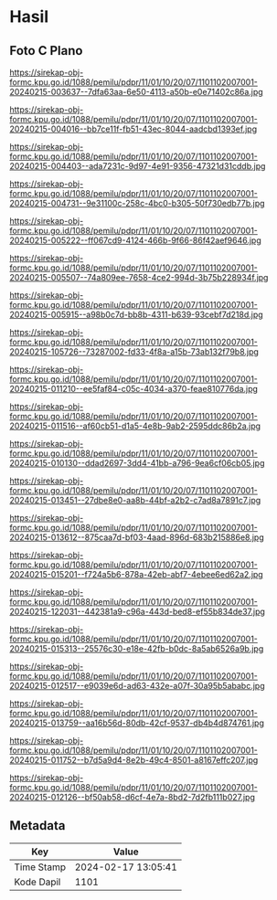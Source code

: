 # Hasil

## Foto C Plano

https://sirekap-obj-formc.kpu.go.id/1088/pemilu/pdpr/11/01/10/20/07/1101102007001-20240215-003637--7dfa63aa-6e50-4113-a50b-e0e71402c86a.jpg

https://sirekap-obj-formc.kpu.go.id/1088/pemilu/pdpr/11/01/10/20/07/1101102007001-20240215-004016--bb7ce11f-fb51-43ec-8044-aadcbd1393ef.jpg

https://sirekap-obj-formc.kpu.go.id/1088/pemilu/pdpr/11/01/10/20/07/1101102007001-20240215-004403--ada7231c-9d97-4e91-9356-47321d31cddb.jpg

https://sirekap-obj-formc.kpu.go.id/1088/pemilu/pdpr/11/01/10/20/07/1101102007001-20240215-004731--9e31100c-258c-4bc0-b305-50f730edb77b.jpg

https://sirekap-obj-formc.kpu.go.id/1088/pemilu/pdpr/11/01/10/20/07/1101102007001-20240215-005222--ff067cd9-4124-466b-9f66-86f42aef9646.jpg

https://sirekap-obj-formc.kpu.go.id/1088/pemilu/pdpr/11/01/10/20/07/1101102007001-20240215-005507--74a809ee-7658-4ce2-994d-3b75b228934f.jpg

https://sirekap-obj-formc.kpu.go.id/1088/pemilu/pdpr/11/01/10/20/07/1101102007001-20240215-005915--a98b0c7d-bb8b-4311-b639-93cebf7d218d.jpg

https://sirekap-obj-formc.kpu.go.id/1088/pemilu/pdpr/11/01/10/20/07/1101102007001-20240215-105726--73287002-fd33-4f8a-a15b-73ab132f79b8.jpg

https://sirekap-obj-formc.kpu.go.id/1088/pemilu/pdpr/11/01/10/20/07/1101102007001-20240215-011210--ee5faf84-c05c-4034-a370-feae810776da.jpg

https://sirekap-obj-formc.kpu.go.id/1088/pemilu/pdpr/11/01/10/20/07/1101102007001-20240215-011516--af60cb51-d1a5-4e8b-9ab2-2595ddc86b2a.jpg

https://sirekap-obj-formc.kpu.go.id/1088/pemilu/pdpr/11/01/10/20/07/1101102007001-20240215-010130--ddad2697-3dd4-41bb-a796-9ea6cf06cb05.jpg

https://sirekap-obj-formc.kpu.go.id/1088/pemilu/pdpr/11/01/10/20/07/1101102007001-20240215-013451--27dbe8e0-aa8b-44bf-a2b2-c7ad8a7891c7.jpg

https://sirekap-obj-formc.kpu.go.id/1088/pemilu/pdpr/11/01/10/20/07/1101102007001-20240215-013612--875caa7d-bf03-4aad-896d-683b215886e8.jpg

https://sirekap-obj-formc.kpu.go.id/1088/pemilu/pdpr/11/01/10/20/07/1101102007001-20240215-015201--f724a5b6-878a-42eb-abf7-4ebee6ed62a2.jpg

https://sirekap-obj-formc.kpu.go.id/1088/pemilu/pdpr/11/01/10/20/07/1101102007001-20240215-122031--442381a9-c96a-443d-bed8-ef55b834de37.jpg

https://sirekap-obj-formc.kpu.go.id/1088/pemilu/pdpr/11/01/10/20/07/1101102007001-20240215-015313--25576c30-e18e-42fb-b0dc-8a5ab6526a9b.jpg

https://sirekap-obj-formc.kpu.go.id/1088/pemilu/pdpr/11/01/10/20/07/1101102007001-20240215-012517--e9039e6d-ad63-432e-a07f-30a95b5ababc.jpg

https://sirekap-obj-formc.kpu.go.id/1088/pemilu/pdpr/11/01/10/20/07/1101102007001-20240215-013759--aa16b56d-80db-42cf-9537-db4b4d874761.jpg

https://sirekap-obj-formc.kpu.go.id/1088/pemilu/pdpr/11/01/10/20/07/1101102007001-20240215-011752--b7d5a9d4-8e2b-49c4-8501-a8167effc207.jpg

https://sirekap-obj-formc.kpu.go.id/1088/pemilu/pdpr/11/01/10/20/07/1101102007001-20240215-012126--bf50ab58-d6cf-4e7a-8bd2-7d2fb111b027.jpg


## Metadata

| Key        | Value               |
| ---------- | ------------------- |
| Time Stamp | 2024-02-17 13:05:41 |
| Kode Dapil | 1101                |



